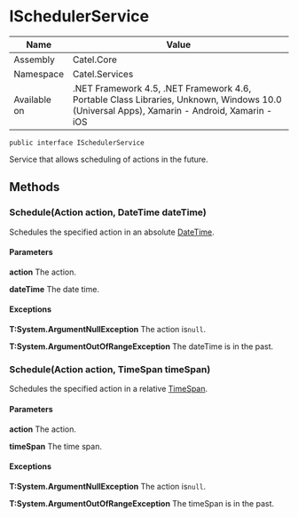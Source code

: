 

# ISchedulerService

Name|Value
---|---
Assembly|Catel.Core
Namespace|Catel.Services
Available on|.NET Framework 4.5, .NET Framework 4.6, Portable Class Libraries, Unknown, Windows 10.0 (Universal Apps), Xamarin - Android, Xamarin - iOS

```
public interface ISchedulerService
```

Service that allows scheduling of actions in the future.



## Methods

### Schedule(Action action, DateTime dateTime)

Schedules the specified action in an absolute [DateTime](#).

#### Parameters

**action**
The action.

**dateTime**
The date time.

#### Exceptions

**T:System.ArgumentNullException**
The action is`null`.

**T:System.ArgumentOutOfRangeException**
The dateTime is in the past.



### Schedule(Action action, TimeSpan timeSpan)

Schedules the specified action in a relative [TimeSpan](#).

#### Parameters

**action**
The action.

**timeSpan**
The time span.

#### Exceptions

**T:System.ArgumentNullException**
The action is`null`.

**T:System.ArgumentOutOfRangeException**
The timeSpan is in the past.



